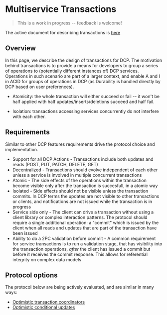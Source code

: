 # Multiservice Transactions
> This is a work in progress -- feedback is welcome!

The active document for describing transactions is [here](https://docs.google.com/document/d/1A4PE97CosbTcEFb4xyKs-bsI8EkyYzvdgzN5Ft8ahxY/edit#heading=h.7vr5rrx28pab)

## Overview

In  this page,  we  describe the  design of  transactions  for DCP.  The
motivation behind transactions  is to provide a means  for developers to
group a series of operations to (potentially different instances of) DCP
services. Operations in such scenario are  part of a larger context, and
enable A and I in ACID for groups of operations in DCP (as Durability is
handled directly by DCP based on user preferences).

* Atomicity: the whole transaction will either succeed or fail -- it
  won't be half applied with half updates/inserts/deletions succeed and
  half fail.

* Isolation:  transactions  accessing   services  concurrently  do  not
  interfere with each other.

## Requirements

Similar to other DCP features requirements drive the protocol choice and implementation.

 * Support for all DCP Actions - Transactions include both updates and reads (POST, PUT, PATCH, DELETE, GET)
 * Decentralized - Transactions should evolve independent of each other unless a service
is involved in multiple concurrent transactions
 * Atomic - The side effects of the operations within the transaction become visible only after the transaction
is succesfull, in a atomic way
 * Isolated - Side effects should not be visible unless the transaction commits. In DCP terms the updates
are not visible to other transactions or clients, and notifications are not issued while the transaction is
in progress
 * Service side only - The client can drive a transaction without using a client library or
complex interaction patterns. The protocol should require a single additional operation: a "commit"
which is issued by the client when all reads and updates that are part of the transaction have been issued
 * Ability to do a 2PC validation before commit - A common requirement for service transactions is
to run a validation stage, that has visibility into the transaction operations, *after* the client has
issued a commit but before it receives the commit response. This allows for referential integrity on
complex data models

## Protocol options

The protocol below are being actively evaluated, and are similar in many ways:

 * [Optimistic transaction coordinators](https://docs.google.com/document/d/1A4PE97CosbTcEFb4xyKs-bsI8EkyYzvdgzN5Ft8ahxY/edit#heading=h.7vr5rrx28pab)
 * [Optimistic conditional updates](https://wiki.eng.vmware.com/Wiki/DCPResearchCollaboration)

